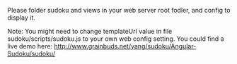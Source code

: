Please folder sudoku and views in your web server root fodler, and config to display it.

Note:
You might need to change templateUrl value in file sudoku/scripts/sudoku.js to your own web config setting.
You could find a live demo here: http://www.grainbuds.net/yang/sudoku/Angular-Sudoku/sudoku/
